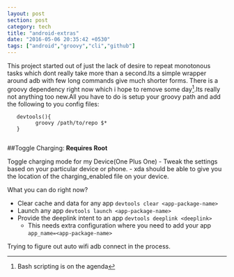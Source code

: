 ```yaml
---
layout: post
section: post
category: tech
title: "android-extras"
date: "2016-05-06 20:35:42 +0530"
tags: ["android","groovy","cli","github"]
---
```


This project started out of just the lack of desire to repeat monotonous
tasks which dont really take more than a second.Its a simple wrapper
around adb with few long commands give much shorter forms. There is a groovy
dependency right now which i hope to remove some day[^1].Its really not anything
too new.All you have to do is setup your groovy path and add the following to
you config files:


```
   devtools(){
         groovy /path/to/repo $*
   }
   
```


##Toggle Charging:
**Requires Root**

Toggle charging mode for my Device(One Plus One)
       - Tweak the settings based on your particular device or phone.
       - xda should be able to give you the location of the charging_enabled file on your device.

What you can do right now?

 - Clear cache and data for any app  `devtools clear <app-package-name>`
 - Launch any app `devtools launch <app-package-name>`
 - Provide the deeplink intent to an app `devtools deeplink <deeplink>`
   - This needs extra configuration where you need to add your app 
     `app_name=<app-package-name>`


Trying to figure out auto wifi adb connect in the process.



[^1]:Bash scripting is on the agenda
